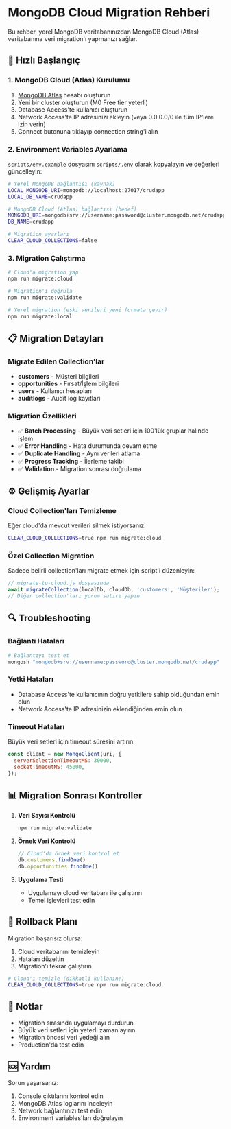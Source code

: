 # MongoDB Cloud Migration Rehberi

Bu rehber, yerel MongoDB veritabanınızdan MongoDB Cloud (Atlas) veritabanına veri migration'ı yapmanızı sağlar.

## 🚀 Hızlı Başlangıç

### 1. MongoDB Cloud (Atlas) Kurulumu

1. [MongoDB Atlas](https://www.mongodb.com/atlas) hesabı oluşturun
2. Yeni bir cluster oluşturun (M0 Free tier yeterli)
3. Database Access'te kullanıcı oluşturun
4. Network Access'te IP adresinizi ekleyin (veya 0.0.0.0/0 ile tüm IP'lere izin verin)
5. Connect butonuna tıklayıp connection string'i alın

### 2. Environment Variables Ayarlama

`scripts/env.example` dosyasını `scripts/.env` olarak kopyalayın ve değerleri güncelleyin:

```bash
# Yerel MongoDB bağlantısı (kaynak)
LOCAL_MONGODB_URI=mongodb://localhost:27017/crudapp
LOCAL_DB_NAME=crudapp

# MongoDB Cloud (Atlas) bağlantısı (hedef)
MONGODB_URI=mongodb+srv://username:password@cluster.mongodb.net/crudapp?retryWrites=true&w=majority
DB_NAME=crudapp

# Migration ayarları
CLEAR_CLOUD_COLLECTIONS=false
```

### 3. Migration Çalıştırma

```bash
# Cloud'a migration yap
npm run migrate:cloud

# Migration'ı doğrula
npm run migrate:validate

# Yerel migration (eski verileri yeni formata çevir)
npm run migrate:local
```

## 📋 Migration Detayları

### Migrate Edilen Collection'lar

- **customers** - Müşteri bilgileri
- **opportunities** - Fırsat/İşlem bilgileri  
- **users** - Kullanıcı hesapları
- **auditlogs** - Audit log kayıtları

### Migration Özellikleri

- ✅ **Batch Processing** - Büyük veri setleri için 100'lük gruplar halinde işlem
- ✅ **Error Handling** - Hata durumunda devam etme
- ✅ **Duplicate Handling** - Aynı verileri atlama
- ✅ **Progress Tracking** - İlerleme takibi
- ✅ **Validation** - Migration sonrası doğrulama

## ⚙️ Gelişmiş Ayarlar

### Cloud Collection'ları Temizleme

Eğer cloud'da mevcut verileri silmek istiyorsanız:

```bash
CLEAR_CLOUD_COLLECTIONS=true npm run migrate:cloud
```

### Özel Collection Migration

Sadece belirli collection'ları migrate etmek için script'i düzenleyin:

```javascript
// migrate-to-cloud.js dosyasında
await migrateCollection(localDb, cloudDb, 'customers', 'Müşteriler');
// Diğer collection'ları yorum satırı yapın
```

## 🔍 Troubleshooting

### Bağlantı Hataları

```bash
# Bağlantıyı test et
mongosh "mongodb+srv://username:password@cluster.mongodb.net/crudapp"
```

### Yetki Hataları

- Database Access'te kullanıcının doğru yetkilere sahip olduğundan emin olun
- Network Access'te IP adresinizin eklendiğinden emin olun

### Timeout Hataları

Büyük veri setleri için timeout süresini artırın:

```javascript
const client = new MongoClient(uri, {
  serverSelectionTimeoutMS: 30000,
  socketTimeoutMS: 45000,
});
```

## 📊 Migration Sonrası Kontroller

1. **Veri Sayısı Kontrolü**
   ```bash
   npm run migrate:validate
   ```

2. **Örnek Veri Kontrolü**
   ```javascript
   // Cloud'da örnek veri kontrol et
   db.customers.findOne()
   db.opportunities.findOne()
   ```

3. **Uygulama Testi**
   - Uygulamayı cloud veritabanı ile çalıştırın
   - Temel işlevleri test edin

## 🔄 Rollback Planı

Migration başarısız olursa:

1. Cloud veritabanını temizleyin
2. Hataları düzeltin
3. Migration'ı tekrar çalıştırın

```bash
# Cloud'ı temizle (dikkatli kullanın!)
CLEAR_CLOUD_COLLECTIONS=true npm run migrate:cloud
```

## 📝 Notlar

- Migration sırasında uygulamayı durdurun
- Büyük veri setleri için yeterli zaman ayırın
- Migration öncesi veri yedeği alın
- Production'da test edin

## 🆘 Yardım

Sorun yaşarsanız:

1. Console çıktılarını kontrol edin
2. MongoDB Atlas loglarını inceleyin
3. Network bağlantınızı test edin
4. Environment variables'ları doğrulayın
